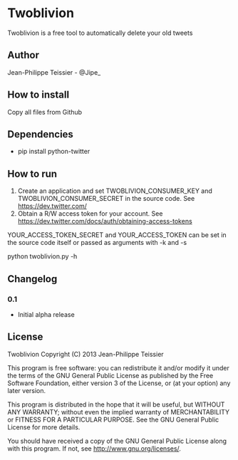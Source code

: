 # Twoblivion

Twoblivion is a free tool to automatically delete your old tweets

## Author 

Jean-Philippe Teissier - @Jipe_ 

## How to install

Copy all files from Github

## Dependencies

* pip install python-twitter

## How to run

1. Create an application and set TWOBLIVION_CONSUMER_KEY and TWOBLIVION_CONSUMER_SECRET in the source code. See https://dev.twitter.com/ 
2. Obtain a R/W access token for your account. See https://dev.twitter.com/docs/auth/obtaining-access-tokens

YOUR_ACCESS_TOKEN_SECRET and YOUR_ACCESS_TOKEN can be set in the source code itself or passed as arguments with -k and -s

python twoblivion.py -h

## Changelog

### 0.1
 * Initial alpha release

## License

Twoblivion
Copyright (C) 2013 Jean-Philippe Teissier

This program is free software: you can redistribute it and/or modify
it under the terms of the GNU General Public License as published by
the Free Software Foundation, either version 3 of the License, or
(at your option) any later version.

This program is distributed in the hope that it will be useful,
but WITHOUT ANY WARRANTY; without even the implied warranty of
MERCHANTABILITY or FITNESS FOR A PARTICULAR PURPOSE.  See the
GNU General Public License for more details.

You should have received a copy of the GNU General Public License
along with this program.  If not, see <http://www.gnu.org/licenses/>.
